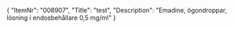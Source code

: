 {
  "ItemNr": "008907",
  "Title": "test",
  "Description": "Emadine, ögondroppar, lösning i endosbehållare 0,5 mg/ml"
}